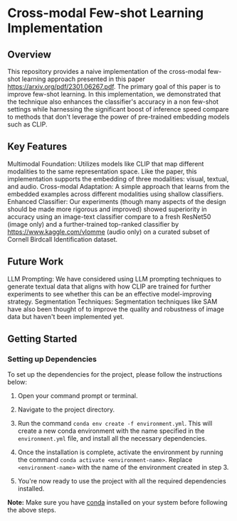 # Cross-modal Few-shot Learning Implementation
## Overview
This repository provides a naive implementation of the cross-modal few-shot learning approach presented in this paper https://arxiv.org/pdf/2301.06267.pdf. The primary goal of this paper is to improve few-shot learning. In this implementation, we demonstrated that the technique also enhances the classifier's accuracy in a non few-shot settings while harnessing the significant boost of inference speed compare to methods that don't leverage the power of pre-trained embedding models such as CLIP.

## Key Features
Multimodal Foundation: Utilizes models like CLIP that map different modalities to the same representation space. Like the paper, this implementation supports the embedding of three modalities: visual, textual, and audio.
Cross-modal Adaptation: A simple approach that learns from the embedded examples across different modalities using shallow classifiers.
Enhanced Classifier: Our experiments (though many aspects of the design should be made more rigorous and improved) showed superiority in accuracy using an image-text classifier compare to a fresh ResNet50 (image only) and a further-trained top-ranked classifier by https://www.kaggle.com/vlomme (audio only) on a curated subset of Cornell Birdcall Identification dataset. 

## Future Work
LLM Prompting: We have considered using LLM prompting techniques to generate textual data that aligns with how CLIP are trained for further experiments to see whether this can be an effective model-improving strategy.
Segmentation Techniques: Segmentation techniques like SAM have also been thought of to improve the quality and robustness of image data but haven't been implemented yet.

## Getting Started

### Setting up Dependencies

To set up the dependencies for the project, please follow the instructions below:

1. Open your command prompt or terminal.

2. Navigate to the project directory.

3. Run the command `conda env create -f environment.yml`. This will create a new conda environment with the name specified in the `environment.yml` file, and install all the necessary dependencies.

4. Once the installation is complete, activate the environment by running the command `conda activate <environment-name>`. Replace `<environment-name>` with the name of the environment created in step 3.

5. You're now ready to use the project with all the required dependencies installed.

**Note:** Make sure you have [conda](https://docs.conda.io/en/latest/miniconda.html) installed on your system before following the above steps.
